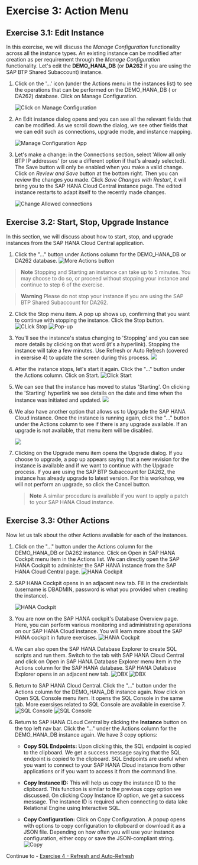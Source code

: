 # Exercise 3: Action Menu

## Exercise 3.1: Edit Instance

In this exercise, we will discuss the *Manage Configuration* functionality across all the instance types. An existing instance can be modified after creation as per requirement through the *Manage Configuration* functionality. Let's edit the **DEMO_HANA_DB** (or **DA262** if you are using the SAP BTP Shared Subaccount) instance.

 1. Click on the '...' icon (under the Actions menu in the instances list) to see the operations that can be performed on the DEMO_HANA_DB ( or DA262) database. Click on Manage Configuration.

    ![Click on Manage Configuration](images/1.png)

2. An Edit instance dialog opens and you can see all the relevant fields that can be modified. As we scroll down the dialog, we see other fields that we can edit such as connections, upgrade mode, and instance mapping.
   
   ![Manage Configuration App](images/2.png)

3. Let's make a change: in the Connections section, select 'Allow all only BTP IP addresses' (or use a different option if that's already selected). The Save button will only be enabled when you make a valid change. Click on *Review and Save* button at the bottom right. Then you can review the changes you made. Click *Save Changes with Restart*, it will bring you to the SAP HANA Cloud Central instance page. The edited instance restarts to adapt itself to the recently made changes.
    
    ![Change Allowed connections](images/3.png)

## Exercise 3.2: Start, Stop, Upgrade Instance
In this section, we will discuss about how to start, stop, and upgrade instances from the SAP HANA Cloud Central application.

1. Click the "..." button under Actions column for the DEMO_HANA_DB or DA262 database.
   ![More Actions button](images/4.png)

> **Note**
Stopping and Starting an instance can take up to 5 minutes. You may choose to do so, or proceed without stopping your instance and continue to step 6 of the exercise.

> **Warning**
Please do not stop your instance if you are using the SAP BTP Shared Subaccount for DA262. 

2. Click the Stop menu item. A pop up shows up, confirming that you want to continue with stopping the instance. Click the Stop button.
    ![CLick Stop](images/5.png)
    ![Pop-up](images/6.png)

3. You'll see the instance's status changing to 'Stopping' and you can see more details by clicking on that word (it's a hyperlink). Stopping the instance will take a few minutes. Use Refresh or Auto Refresh (covered in exersise 4) to update the screen during this process.
    ![](images/7.png)

4. After the instance stops, let's start it again. Click the "..." button under the Actions column. Click on Start.
    ![Click Start](images/8.png)

5. We can see that the instance has moved to status 'Starting'. On clicking the 'Starting' hyperlink we see details on the date and time when the instance was initiated and updated.
   ![](images/10.png)

6. We also have another option that allows us to Upgrade the SAP HANA Cloud instance. Once the instance is running again, click the "..." button under the Actions column to see if there is any upgrade available. If an upgrade is not available, that menu item will be disabled.
   
   ![](images/11.png)

7. Clicking on the Upgrade menu item opens the Upgrade dialog. If you choose to upgrade, a pop up appears saying that a new revision for the instance is available and if we want to continue with the Upgrade process. If you are using the SAP BTP Subaccount for DA262, the instance has already upgrade to latest version. For this workshop, we will not perform an upgrade, so click the Cancel button.
    > **Note**
    A similar procedure is available if you want to apply a patch to your SAP HANA Cloud instance.

## Exercise 3.3: Other Actions

Now let us talk about the other Actions available for each of the instances. 

1. Click on the "..." button under the Actions column for the DEMO_HANA_DB or DA262 instance. Click on Open in SAP HANA Cockpit menu item in the Actions list. We can directly open the SAP HANA Cockpit to administer the SAP HANA instance from the SAP HANA Cloud Central page.
   ![HANA Cockpit](images/12.png)

2. SAP HANA Cockpit opens in an adjacent new tab. Fill in the credentials (username is DBADMIN, password is what you provided when creating the instance).
   
    ![HANA Cockpit](images/13.png)

3. You are now on the SAP HANA cockpit's Database Overview page. Here, you can perform various monitoring and administrating operations on our SAP HANA Cloud instance. You will learn more about the SAP HANA cockpit in future exercises.
   ![HANA Cockpit](images/14.png)

4. We can also open the SAP HANA Database Explorer to create SQL scripts and run them. Switch to the tab with SAP HANA Cloud Central and click on Open in SAP HANA Database Explorer menu item in the Actions column for the SAP HANA database. SAP HANA Database Explorer opens in an adjacent new tab.
    ![DBX](images/15.png)
    ![DBX](images/16.png)

5. Return to SAP HANA Cloud Central. Click the "..." button under the Actions column for the DEMO_HANA_DB instance again. Now click on Open SQL Console menu item. It opens the SQL Console in the same tab. More exersises related to SQL Console are available in exercise 7. 
   ![SQL Console](images/18.png)
    ![SQL Console](images/17.png)

6. Return to SAP HANA CLoud Central by clicking the **Instance** button on the top left nav bar. Click the "..." under the Actions column for the DEMO_HANA_DB instance again. We have 3 copy options: 
   
   * **Copy SQL Endpoints:** Upon clicking this, the SQL endpoint is copied to the clipboard. We get a success message saying that the SQL endpoint is copied to the clipboard. SQL Endpoints are useful when you want to connect to your SAP HANA Cloud instance from other applications or if you want to access it from the command line.
  
   * **Copy Instance ID:** This will help us copy the instance ID to the clipboard. This function is similar to the previous copy option we discussed. On clicking Copy Instance ID option, we get a success message. The instance ID is required when connecting to data lake Relational Engine using Interactive SQL.
  
   * **Copy Configuration:** Click on Copy Configuration. A popup opens with options to copy configuration to clipboard or download it as a JSON file. Depending on how often you will use your instance configuration, either copy or save the JSON-compliant string.
    ![Copy](images/19.png)

Continue to - [Exercise 4 - Refresh and Auto-Refresh](../ex4-refresh/README.md)
